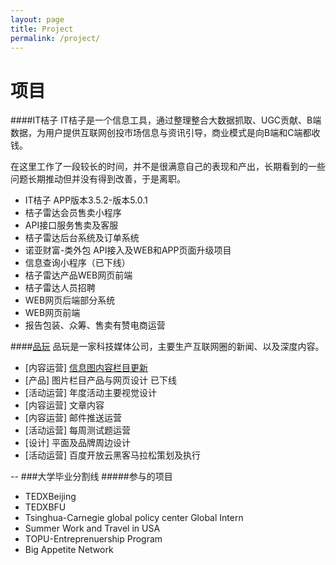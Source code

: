 ```yaml
---
layout: page
title: Project
permalink: /project/
---
```


# 项目
####IT桔子
IT桔子是一个信息工具，通过整理整合大数据抓取、UGC贡献、B端数据，为用户提供互联网创投市场信息与资讯引导，商业模式是向B端和C端都收钱。

在这里工作了一段较长的时间，并不是很满意自己的表现和产出，长期看到的一些问题长期推动但并没有得到改善，于是离职。

* IT桔子 APP版本3.5.2-版本5.0.1
* 桔子雷达会员售卖小程序
* API接口服务售卖及客服
* 桔子雷达后台系统及订单系统
* 诺亚财富-类外包 API接入及WEB和APP页面升级项目
* 信息查询小程序（已下线）
* 桔子雷达产品WEB网页前端
* 桔子雷达人员招聘
* WEB网页后端部分系统
* WEB网页前端
* 报告包装、众筹、售卖有赞电商运营

####[品玩](http://www.pingwest.com/)
品玩是一家科技媒体公司，主要生产互联网圈的新闻、以及深度内容。

* [内容运营] [信息图内容栏目更新](http://www.pingwest.com/?s=pingraphic)
* [产品] 图片栏目产品与网页设计 已下线
* [活动运营] 年度活动主要视觉设计 
* [内容运营] 文章内容
* [内容运营] 邮件推送运营
* [活动运营] 每周测试题运营
* [设计] 平面及品牌周边设计
* [活动运营] 百度开放云黑客马拉松策划及执行

--
###大学毕业分割线
#####参与的项目
* TEDXBeijing
* TEDXBFU
* Tsinghua-Carnegie global policy center Global Intern
* Summer Work and Travel in USA
* TOPU-Entreprenuership Program
* Big Appetite Network





